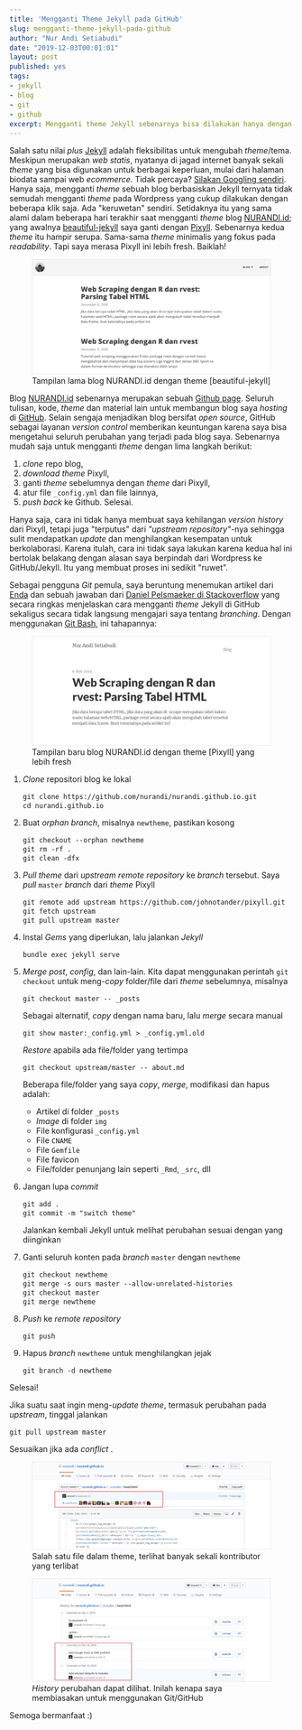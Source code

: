```yaml
---
title: 'Mengganti Theme Jekyll pada GitHub'
slug: mengganti-theme-jekyll-pada-github
author: "Nur Andi Setiabudi"
date: "2019-12-03T00:01:01"
layout: post
published: yes
tags:
- jekyll
- blog
- git
- github
excerpt: Mengganti theme Jekyll sebenarnya bisa dilakukan hanya dengan copy/paste file-file dari theme yang diinginkan. Hanya saja, kita akan kehilangan version history dan juga sulit melakukan update theme jika diperlukan. Tutorial ini menjelaskan bagaimana mengganti theme sebuah blog Jekyll pada GitHub agar tetap terhubung dengan upstream repository-nya.
---
```

Salah satu nilai *plus* [Jekyll](https://jekyllrb.com/) adalah fleksibilitas untuk mengubah *theme*/tema. Meskipun merupakan *web statis*, nyatanya di jagad internet banyak sekali *theme* yang bisa digunakan untuk berbagai keperluan, mulai dari halaman biodata sampai web *ecommerce*. Tidak percaya? [Silakan Googling sendiri](https://www.google.com/search?q=jekyll+themes). Hanya saja, mengganti *theme* sebuah blog berbasiskan Jekyll ternyata tidak semudah mengganti *theme* pada Wordpress yang cukup dilakukan dengan beberapa klik saja. Ada "keruwetan" sendiri. Setidaknya itu yang sama alami dalam beberapa hari terakhir saat mengganti *theme* blog [NURANDI.id](https://nurandi.id); yang awalnya [beautiful-jekyll](https://github.com/daattali/beautiful-jekyll) saya ganti dengan [Pixyll](https://github.com/johno/pixyll). Sebenarnya kedua *theme* itu hampir serupa. Sama-sama *theme* minimalis yang fokus pada *readability*. Tapi saya merasa Pixyll ini lebih fresh. Baiklah!

<figure>
  <img src="image/nurandi-id-old.jpg">
  <figcaption>Tampilan lama blog NURANDI.id dengan theme [beautiful-jekyll]</figcaption>
</figure>

Blog [NURANDI.id](https://nurandi.id) sebenarnya merupakan sebuah [Github page](https://pages.github.com/). Seluruh tulisan, kode, *theme* dan material lain untuk membangun blog saya *hosting* di [GitHub](https://github.com/nurandi/nurandi.github.io). Selain sengaja menjadikan blog bersifat *open source*, GitHub sebagai layanan *version control* memberikan keuntungan karena saya bisa mengetahui seluruh perubahan yang terjadi pada blog saya. Sebenarnya mudah saja untuk mengganti *theme* dengan lima langkah berikut:

1. *clone* repo blog,
2. *download theme* Pixyll,
3. ganti *theme* sebelumnya dengan *theme* dari Pixyll,
4. atur file `_config.yml` dan file lainnya,
5. *push back* ke Github. Selesai.

Hanya saja, cara ini tidak hanya membuat saya kehilangan *version history* dari Pixyll, tetapi juga "terputus" dari *"upstream repository"*-nya sehingga sulit mendapatkan *update* dan menghilangkan kesempatan untuk berkolaborasi. Karena itulah, cara ini tidak saya lakukan karena kedua hal ini bertolak belakang dengan alasan saya berpindah dari Wordpress ke GitHub/Jekyll. Itu yang membuat proses ini sedikit "ruwet". 

Sebagai pengguna *Git* pemula, saya beruntung menemukan artikel dari [Enda](https://dev.to/craicoverflow/-how-to-change-the-theme-in-your-jekyll-application-k5j) dan sebuah jawaban dari [Daniel Pelsmaeker di Stackoverflow](https://stackoverflow.com/a/37186333) yang secara ringkas menjelaskan cara mengganti *theme* Jekyll di GitHub sekaligus secara tidak langsung mengajari saya tentang *branching*. Dengan menggunakan [Git Bash](https://git-scm.com/), ini tahapannya:

<figure>
  <img src="image/nurandi-id-new.jpg">
  <figcaption>Tampilan baru blog NURANDI.id dengan theme [Pixyll] yang lebih fresh</figcaption>
</figure>

1. *Clone* repositori blog ke lokal

    ```
    git clone https://github.com/nurandi/nurandi.github.io.git
    cd nurandi.github.io
    ```

2. Buat *orphan branch*, misalnya `newtheme`, pastikan kosong

    ```
    git checkout --orphan newtheme
    git rm -rf .
    git clean -dfx
    ```
	
3. *Pull* *theme* dari *upstream remote repository* ke *branch* tersebut. Saya *pull* `master` *branch* dari *theme* Pixyll

    ```
    git remote add upstream https://github.com/johnotander/pixyll.git
    git fetch upstream
    git pull upstream master
    ```

4. Instal *Gems* yang diperlukan, lalu jalankan *Jekyll*

    ```
    bundle exec jekyll serve
    ```

5. *Merge* *post*, *config*, dan lain-lain. Kita dapat menggunakan perintah `git checkout` untuk meng-*copy* folder/file dari *theme* sebelumnya, misalnya

    ```
    git checkout master -- _posts
    ```
	
	Sebagai alternatif, *copy* dengan nama baru, lalu *merge* secara manual
	
	```
	git show master:_config.yml > _config.yml.old
	```
	
	*Restore* apabila ada file/folder yang tertimpa
	
	```
	git checkout upstream/master -- about.md
	```
	
	Beberapa file/folder yang saya *copy*, *merge*, modifikasi dan hapus adalah:
	
	* Artikel di folder `_posts`
	* *Image* di folder `img`
	* File konfigurasi `_config.yml`
	* File `CNAME`
	* File `Gemfile`
	* File favicon
	* File/folder penunjang lain seperti `_Rmd`, `_src`, dll

6. Jangan lupa *commit*

    ```
	git add .
    git commit -m "switch theme"
    ```
	
	Jalankan kembali Jekyll untuk melihat perubahan sesuai dengan yang diinginkan
	
7. Ganti seluruh konten pada *branch* `master` dengan `newtheme`

    ```
	git checkout newtheme
    git merge -s ours master --allow-unrelated-histories
    git checkout master
    git merge newtheme
    ```
	
8. *Push* ke *remote repository*

	```
	git push
	```
	
9. Hapus *branch* `newtheme` untuk menghilangkan jejak

    ```
	git branch -d newtheme
	```
	
Selesai! 

Jika suatu saat ingin meng-*update* *theme*, termasuk perubahan pada *upstream*, tinggal jalankan

```
git pull upstream master
```

Sesuaikan jika ada *conflict* . 
	
<figure>
  <img src="image/git-contributor.jpg">
  <figcaption>Salah satu file dalam theme, terlihat banyak sekali kontributor yang terlibat</figcaption>
</figure>

<figure>
  <img src="image/git-history.jpg">
  <figcaption><i>History</i> perubahan dapat dilihat. Inilah kenapa saya membiasakan untuk menggunakan Git/GitHub</figcaption>
</figure>

Semoga bermanfaat :)		
	



